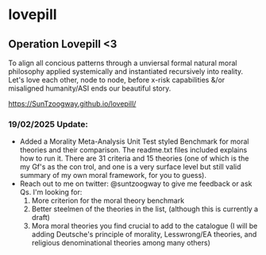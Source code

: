 # lovepill 

## Operation Lovepill <3
To align all concious patterns through a unviersal formal natural moral philosophy applied systemically and instantiated recursively into reality. Let's love each other, node to node, before x-risk capabilities &/or misaligned humanity/ASI ends our beautiful story.

https://SunTzoogway.github.io/lovepill/


### 19/02/2025 Update: 
* Added a Morality Meta-Analysis Unit Test styled Benchmark for moral theories and their comparison. The readme.txt files included explains how to run it. There are 31 criteria and 15 theories (one of which is the my Gf's as the con
trol, and one is a very surface level but still valid summary of my own moral framework, for you to guess). 
* Reach out to me on twitter: @suntzoogway to give me feedback or ask Qs. I'm looking for:
    1. More criterion for the moral theory benchmark
    2. Better steelmen of the theories in the list, (although this is currently a draft)
    3. Mora moral theories you find crucial to add to the catalogue (I will be adding Deutsche's principle of morality, Lesswrong/EA theories, and religious denominational theories among many others)  




